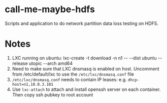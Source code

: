 call-me-maybe-hdfs
==================

Scripts and application to do network partition data loss testing on HDFS.

Notes
=====

1. LXC running on ubuntu:
    lxc-create -t download -n n1 -- --dist ubuntu --release utopic --arch amd64
2. Need to make sure that LXC dnsmasq is enabled on host. Uncomment from /etc/default/lxc to use the `/etc/lxc/dnsmasq.conf` file
3. `/etc/lxc/dnsmasq.conf` needs to contain IP leases: e.g. `dhcp-host=n1,10.0.3.101`
4. Use `lxc-attach` to attach and install openssh server on each container. Then copy ssh pubkey to root account
